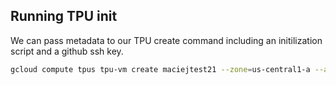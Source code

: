 ## Running TPU init

We can pass metadata to our TPU create command including an initilization script and a github ssh key.

```sh
gcloud compute tpus tpu-vm create maciejtest21 --zone=us-central1-a --accelerator-type=v3-8 --version=tpu-vm-base --metadata "github-ssh-key=<BASE64-ED25519-KEY>" --metadata-from-file startup-script=tpu-init.sh --spot
```
